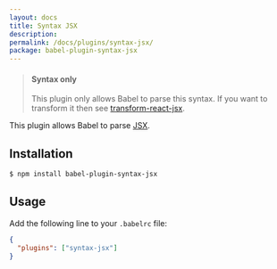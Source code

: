 ```yaml
---
layout: docs
title: Syntax JSX
description:
permalink: /docs/plugins/syntax-jsx/
package: babel-plugin-syntax-jsx
---
```


<blockquote class="babel-callout babel-callout-info">
  <h4>Syntax only</h4>
  <p>
    This plugin only allows Babel to parse this syntax. If you want to transform it then
    see <a href="/docs/plugins/transform-react-jsx">transform-react-jsx</a>.
  </p>
</blockquote>

This plugin allows Babel to parse [JSX](https://facebook.github.io/react/docs/jsx-in-depth.html).

## Installation

```sh
$ npm install babel-plugin-syntax-jsx
```

## Usage

Add the following line to your `.babelrc` file:

```json
{
  "plugins": ["syntax-jsx"]
}
```
